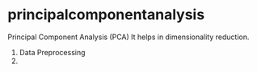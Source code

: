 # principalcomponentanalysis
Principal Component Analysis (PCA)
It helps in dimensionality reduction.
1. Data Preprocessing
2. 
